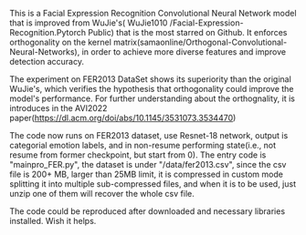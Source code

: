 This is a Facial Expression Recognition Convolutional Neural Network model that is improved from WuJie's( WuJie1010 /Facial-Expression-Recognition.Pytorch Public) that is the most starred on Github. It enforces orthogonality on the kernel matrix(samaonline/Orthogonal-Convolutional-Neural-Networks), in order to achieve more diverse features and improve detection accuracy. 

The experiment on FER2013 DataSet shows its superiority than the original WuJie's, which verifies the hypothesis that orthogonality could improve the model's performance. For further understanding about the orthognality, it is introduces in the AVI2022 paper(https://dl.acm.org/doi/abs/10.1145/3531073.3534470) 

The code now runs on FER2013 dataset, use Resnet-18 network, output is categorial emotion labels, and in non-resume performing state(i.e., not resume from former checkpoint, but start from 0). The entry code is "mainpro_FER.py", the dataset is under "/data/fer2013.csv", since the csv file is 200+ MB, larger than 25MB limit, it is compressed in custom mode splitting it into multiple sub-compressed files, and when it is to be used, just unzip one of them will recover the whole csv file.

The code could be reproduced after downloaded and necessary libraries installed. Wish it helps.

